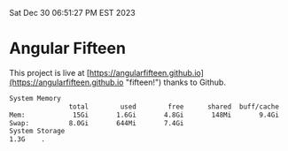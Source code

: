 Sat Dec 30 06:51:27 PM EST 2023

# Angular Fifteen


This project is live at [https://angularfifteen.github.io](https://angularfifteen.github.io "fifteen!") thanks to Github.

```bash
System Memory
               total        used        free      shared  buff/cache   available
Mem:            15Gi       1.6Gi       4.8Gi       148Mi       9.4Gi        13Gi
Swap:          8.0Gi       644Mi       7.4Gi
System Storage
1.3G	.
